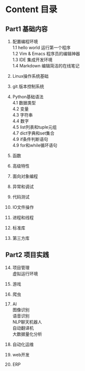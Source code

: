 # Content 目录

## Part1 基础内容
1. 配置编程环境  
    1.1 hello world 运行第一个程序  
    1.2 Vim & Emacs 程序员的编辑神器    
    1.3 IDE 集成开发环境    
    1.4 Markdown 编辑简洁的在线笔记 

2. Linux操作系统基础    

3. git 版本控制系统 

4. Python基础语法   
    4.1 数据类型    
    4.2 变量    
    4.3 字符串  
    4.4 数字    
    4.5 list列表和tuple元组  
    4.7 dict字典和set集合   
    4.9 if条件判断语句   
    4.9 for和while循环语句    

5. 函数   

6. 高级特性 

7. 面向对象编程 

8. 异常和调试   

9. 代码测试 

10. IO文件操作  

11. 进程和线程  

12. 标准库  

13. 第三方库        

## Part2 项目实践 

14. 项目管理    
    虚拟运行环境    

15. 游戏    

16. 爬虫    

17. AI  
    图像识别    
    语音识别    
    NLP聊天机器人  
    自动翻译机  
    大数据量化分析  


18. 自动化运维  

19. web开发 

20. ERP
 
